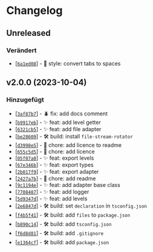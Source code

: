 # Changelog

<!--
    ## v<Version> (<Datum>)
    ### Hinzugefügt
    ### Verändert
    ### Behoben
    ### Entfernt
-->


## Unreleased
### Verändert
- [[`6a1ed08`](https://github.com/uelgum/logger/commit/6a1ed08)] - 💎 style: convert tabs to spaces

## v2.0.0 (2023-10-04)
### Hinzugefügt
- [[`3af87b7`](https://github.com/uelgum/logger/commit/3af87b7)] - 🪲 fix: add docs comment
- [[`b9917eb`](https://github.com/uelgum/logger/commit/b9917eb)] - ✨ feat: add level getter
- [[`6321cb5`](https://github.com/uelgum/logger/commit/6321cb5)] - ✨ feat: add file adapter
- [[`be28609`](https://github.com/uelgum/logger/commit/be28609)] - 🛠️ build: install `file-stream-rotator`
- [[`d3998e5`](https://github.com/uelgum/logger/commit/d3998e5)] - 🧹 chore: add licence to readme
- [[`655c5d5`](https://github.com/uelgum/logger/commit/655c5d5)] - 🧹 chore: add licence
- [[`05f07a8`](https://github.com/uelgum/logger/commit/05f07a8)] - ✨ feat: export levels
- [[`67e346b`](https://github.com/uelgum/logger/commit/67e346b)] - ✨ feat: export types
- [[`2b017f9`](https://github.com/uelgum/logger/commit/2b017f9)] - ✨ feat: export adapter
- [[`2427a7b`](https://github.com/uelgum/logger/commit/2427a7b)] - 🧹 chore: add readme
- [[`9c1194e`](https://github.com/uelgum/logger/commit/9c1194e)] - ✨ feat: add adapter base class
- [[`7708487`](https://github.com/uelgum/logger/commit/7708487)] - ✨ feat: add logger
- [[`5d9347d`](https://github.com/uelgum/logger/commit/5d9347d)] - ✨ feat: add levels
- [[`2e6847d`](https://github.com/uelgum/logger/commit/2e6847d)] - 🛠️ build: set `declaration` in `tsconfig.json`
- [[`f4b5f41`](https://github.com/uelgum/logger/commit/f4b5f41)] - 🛠️ build: add `files` to `package.json`
- [[`b890c14`](https://github.com/uelgum/logger/commit/b890c14)] - 🛠️ build: add `tsconfig.json`
- [[`f6d8d81`](https://github.com/uelgum/logger/commit/f6d8d81)] - 🛠️ build: add `.gitignore`
- [[`e1364cf`](https://github.com/uelgum/logger/commit/e1364cf)] - 🛠️ build: add `package.json`